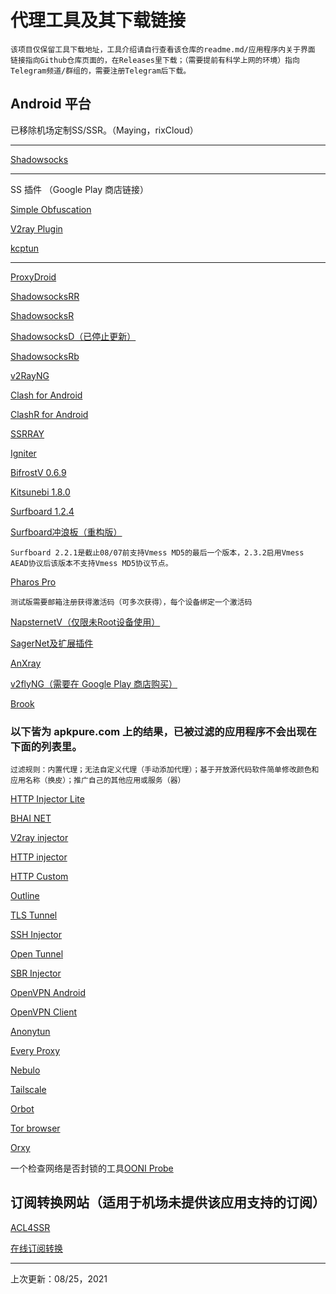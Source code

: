 # 代理工具及其下载链接

    该项目仅保留工具下载地址，工具介绍请自行查看该仓库的readme.md/应用程序内关于界面
    链接指向Github仓库页面的，在Releases里下载；（需要提前有科学上网的环境）指向Telegram频道/群组的，需要注册Telegram后下载。

## Android 平台
    
已移除机场定制SS/SSR。（Maying，rixCloud）

------

[Shadowsocks](https://github.com/shadowsocks/shadowsocks-android)

------
SS 插件 （Google Play 商店链接）

[Simple Obfuscation](https://play.google.com/store/apps/details?id=com.github.shadowsocks.plugin.obfs_local)

[V2ray Plugin](https://play.google.com/store/apps/details?id=com.github.shadowsocks.plugin.v2ray)

[kcptun](https://play.google.com/store/apps/details?id=com.github.shadowsocks.plugin.kcptun)

------

[ProxyDroid](https://play.google.com/store/apps/details?id=org.proxydroid)

[ShadowsocksRR](https://github.com/shadowsocksrr/shadowsocksr-android)

[ShadowsocksR](https://github.com/HMBSbige/ShadowsocksR-Android)

[ShadowsocksD（已停止更新）](https://github.com/Tooruchan/SSD-Android)

[ShadowsocksRb](https://github.com/shadowsocksRb/shadowsocksRb-android)

[v2RayNG](https://github.com/2dust/v2rayNG)

[Clash for Android](https://github.com/Kr328/ClashForAndroid)

[ClashR for Android](https://github.com/naicfeng/ClashRForAndroid)

[SSRRAY](https://github.com/xxf098/shadowsocksr-v2ray-trojan-android)

[Igniter](https://github.com/trojan-gfw/igniter)

[BifrostV 0.6.9](https://github.com/Kifranei/ProxyToolLists/releases/download/BifrostV/BifrostV-0.6.9.apk)

[Kitsunebi 1.8.0](https://github.com/Kifranei/ProxyToolLists/releases/download/Kitsunebi/Kitsunebi-1.8.0.apk)

[Surfboard 1.2.4](https://m.apkpure.com/surfboard/com.getsurfboard/download/69-APK?from=versions%2Fversion)

[Surfboard冲浪板（重构版）](https://t.me/surfboardnews)

    Surfboard 2.2.1是截止08/07前支持Vmess MD5的最后一个版本，2.3.2启用Vmess AEAD协议后该版本不支持Vmess MD5协议节点。

[Pharos Pro](https://t.me/Pharos_Pro_Announcements)

    测试版需要邮箱注册获得激活码（可多次获得），每个设备绑定一个激活码

[NapsternetV（仅限未Root设备使用）](https://m.apkpure.com/cn/napsternetv-v2ray-and-psiphon-vpn-client/com.napsternetlabs.napsternetv)

[SagerNet及扩展插件](https://sagernet.org/download/)

[AnXray](https://github.com/XTLS/AnXray)

[v2flyNG（需要在 Google Play 商店购买）](https://play.google.com/store/apps/details?id=com.v2ray.v2fly)

[Brook](https://github.com/txthinking/brook)

### 以下皆为 apkpure.com 上的结果，已被过滤的应用程序不会出现在下面的列表里。

    过滤规则：内置代理；无法自定义代理（手动添加代理）；基于开放源代码软件简单修改颜色和应用名称（换皮）；推广自己的其他应用或服务（器）

[HTTP Injector Lite](https://m.apkpure.com/cn/http-injector-lite-ssh-proxy-vpn/com.evozi.injector.lite)

[BHAI NET](https://m.apkpure.com/cn/bhai-net/com.psiphon4)

[V2ray injector](https://m.apkpure.com/cn/v2ray-injector-free-v2ray-client-tunnel-vpn/com.technore.v2rayinjector)

[HTTP injector](https://m.apkpure.com/cn/http-injector-ssh-proxy-v2ray-vpn/com.evozi.injector)

[HTTP Custom](https://m.apkpure.com/cn/http-custom-ssh-vpn-client-with-custom-header/xyz.easypro.httpcustom)

[Outline](https://m.apkpure.com/cn/outline/org.outline.android.client)

[TLS Tunnel](https://m.apkpure.com/cn/tls-tunnel-free-and-unlimited-vpn/com.tlsvpn.tlstunnel)

[SSH Injector](https://m.apkpure.com/cn/ssh-injector-free-ssh-ssl-http-proxy-tunnel-vpn/com.technore.sshinjector)

[Open Tunnel](https://m.apkpure.com/cn/opentunnel/com.opentunnel.app)

[SBR Injector](https://m.apkpure.com/cn/sbr-injector-ssh-slowdns-ssl-vpn/com.sshbrazil.braziltunnel)

[OpenVPN Android](https://m.apkpure.com/cn/openvpn-for-android/de.blinkt.openvpn)

[OpenVPN Client](https://m.apkpure.com/cn/openvpn-connect-%E2%80%93-fast-safe-ssl-vpn-client/net.openvpn.openvpn)

[Anonytun](https://m.apkpure.com/cn/anonytun/com.anonytun.android)

[Every Proxy](https://m.apkpure.com/cn/every-proxy/com.gorillasoftware.everyproxy)

[Nebulo](https://m.apkpure.com/cn/nebulo-dns-changer-for-dns-over-https-tls/com.frostnerd.smokescreen)

[Tailscale](https://m.apkpure.com/tailscale/com.tailscale.ipn)

[Orbot](https://m.apkpure.com/orbot-tor-for-android/org.torproject.android)

[Tor browser](https://m.apkpure.com/tor-browser-official-private-secure/org.torproject.torbrowser)

[Orxy](https://m.apkpure.com/orxy-tor-proxy/com.inetric.orxy)

一个检查网络是否封锁的工具[OONI Probe](https://m.apkpure.com/ooni-probe/org.openobservatory.ooniprobe)

## 订阅转换网站（适用于机场未提供该应用支持的订阅）

[ACL4SSR](https://acl4ssr-sub.github.io)

[在线订阅转换](https://sub.789.st)


------
上次更新：08/25，2021
